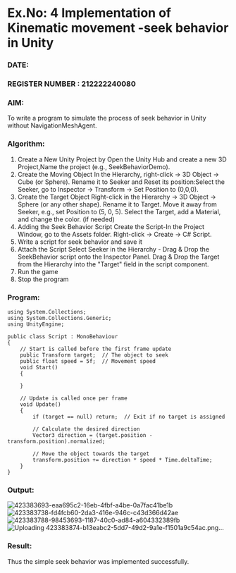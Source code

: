 # Ex.No: 4  Implementation of Kinematic movement -seek behavior in Unity
### DATE:                                                                            
### REGISTER NUMBER : 212222240080
### AIM: 
To write a program to simulate the process of seek behavior in Unity without NavigationMeshAgent. 
### Algorithm:
1. Create a New Unity Project by Open the  Unity Hub and create a new 3D Project,Name the project (e.g., SeekBehaviorDemo).
2. Create the Moving Object
   In the Hierarchy, right-click → 3D Object → Cube (or Sphere).
   Rename it to Seeker and Reset its position:Select the Seeker, go to Inspector → Transform → Set Position to (0,0,0).
3. Create the Target Object
   Right-click in the Hierarchy → 3D Object → Sphere (or any other shape).
   Rename it to Target. Move it away from Seeker, e.g., set Position to (5, 0, 5).
   Select the Target, add a Material, and change the color. (if needed) 
4. Adding the Seek Behavior Script
   Create the Script-In the Project Window, go to the Assets folder.
   Right-click → Create → C# Script.
5. Write a script for seek behavior and save it
6. Attach the Script
   Select Seeker in the Hierarchy - Drag & Drop the SeekBehavior script onto the Inspector Panel.
   Drag & Drop the Target from the Hierarchy into the "Target" field in the script component.
12. Run the game 
13. Stop the program
    
### Program:
```
using System.Collections;
using System.Collections.Generic;
using UnityEngine;

public class Script : MonoBehaviour
{
    // Start is called before the first frame update
    public Transform target;  // The object to seek
    public float speed = 5f;  // Movement speed
    void Start()
    {
        
    }

    // Update is called once per frame
    void Update()
    {
        if (target == null) return;  // Exit if no target is assigned

        // Calculate the desired direction
        Vector3 direction = (target.position - transform.position).normalized;

        // Move the object towards the target
        transform.position += direction * speed * Time.deltaTime;
    }
}
```
### Output:
![423383693-eaa695c2-16eb-4fbf-a4be-0a7fac41be1b](https://github.com/user-attachments/assets/58ff4268-0236-43f9-b579-2a4b8e56f8c8)
![423383738-fd4fcb60-2da3-416e-946c-c43d366d42ae](https://github.com/user-attachments/assets/3f69a374-8010-488e-bbe9-bf170fa26f1b)
![423383788-98453693-1187-40c0-ad84-a604332389fb](https://github.com/user-attachments/assets/b0fe61b3-d5aa-4b65-8ca7-e00a21c73abe)
![Uploading 423383874-b13eabc2-5dd7-49d2-9a1e-f1501a9c54ac.png…]()


### Result:
Thus the simple seek behavior was implemented successfully.
